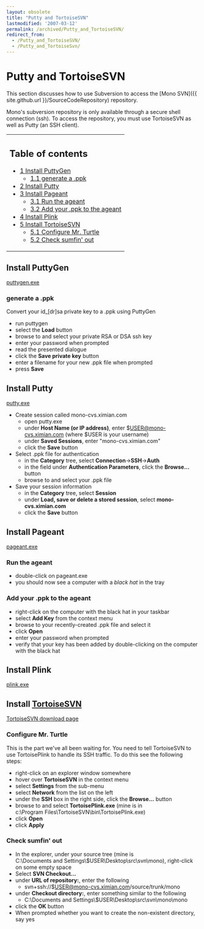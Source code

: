 ```yaml
---
layout: obsolete
title: "Putty and TortoiseSVN"
lastmodified: '2007-03-12'
permalink: /archived/Putty_and_TortoiseSVN/
redirect_from:
  - /Putty_and_TortoiseSVN/
  - /Putty_and_TortoiseSvn/
---
```


Putty and TortoiseSVN
=====================

This section discusses how to use Subversion to access the [Mono SVN]({{ site.github.url }}/SourceCodeRepository) repository.

Mono's subversion repository is only available through a secure shell connection (ssh). To access the repository, you must use TortoiseSVN as well as Putty (an SSH client).

<table>
<col width="100%" />
<tbody>
<tr class="odd">
<td align="left"><h2>Table of contents</h2>
<ul>
<li><a href="#install-puttygen">1 Install PuttyGen</a>
<ul>
<li><a href="#generate-a-ppk">1.1 generate a .ppk</a></li>
</ul></li>
<li><a href="#install-putty">2 Install Putty</a></li>
<li><a href="#install-pageant">3 Install Pageant</a>
<ul>
<li><a href="#run-the-ageant">3.1 Run the ageant</a></li>
<li><a href="#add-your-ppk-to-the-ageant">3.2 Add your .ppk to the ageant</a></li>
</ul></li>
<li><a href="#install-plink">4 Install Plink</a></li>
<li><a href="#install-tortoisesvn">5 Install TortoiseSVN</a>
<ul>
<li><a href="#configure-mr-turtle">5.1 Configure Mr. Turtle</a></li>
<li><a href="#check-sumfin-out">5.2 Check sumfin' out</a></li>
</ul></li>
</ul></td>
</tr>
</tbody>
</table>

Install PuttyGen
----------------

[puttygen.exe](http://the.earth.li/~sgtatham/putty/latest/x86/puttygen.exe)

### generate a .ppk

Convert your id\_[dr]sa private key to a .ppk using PuttyGen

-   run puttygen
-   select the **Load** button
-   browse to and select your private RSA or DSA ssh key
-   enter your password when prompted
-   read the presented dialogue
-   click the **Save private key** button
-   enter a filename for your new .ppk file when prompted
-   press **Save**

Install Putty
-------------

[putty.exe](http://the.earth.li/~sgtatham/putty/latest/x86/putty.exe)

-   Create session called mono-cvs.ximian.com
    -   open putty.exe
    -   under **Host Name (or IP address)**, enter \$USER@mono-cvs.ximian.com (where \$USER is your username)
    -   under **Saved Sessions**, enter "mono-cvs.ximian.com"
    -   click the **Save** button
-   Select .ppk file for authentication
    -   in the **Category** tree, select **Connection**-\>**SSH**-\>**Auth**
    -   in the field under **Authentication Parameters**, click the **Browse...** button
    -   browse to and select your .ppk file
-   Save your session information
    -   in the **Category** tree, select **Session**
    -   under **Load, save or delete a stored session**, select **mono-cvs.ximian.com**
    -   click the **Save** button

Install Pageant
---------------

[pageant.exe](http://the.earth.li/~sgtatham/putty/latest/x86/pageant.exe)

### Run the ageant

-   double-click on pageant.exe
-   you should now see a computer with a *black hat* in the tray

### Add your .ppk to the ageant

-   right-click on the computer with the black hat in your taskbar
-   select **Add Key** from the context menu
-   browse to your recently-created .ppk file and select it
-   click **Open**
-   enter your password when prompted
-   verify that your key has been added by double-clicking on the computer with the black hat

Install Plink
-------------

[plink.exe](http://the.earth.li/~sgtatham/putty/latest/x86/plink.exe)

Install [TortoiseSVN](/index.php?title=TortoiseSVN&action=edit&redlink=1 "TortoiseSVN (page does not exist)")
-------------------------------------------------------------------------------------------------------------

[TortoiseSVN download page](http://tortoisesvn.net/downloads)

### Configure Mr. Turtle

This is the part we've all been waiting for. You need to tell TortoiseSVN to use TortoisePlink to handle its SSH traffic. To do this see the following steps:

-   right-click on an explorer window somewhere
-   hover over **TortoiseSVN** in the context menu
-   select **Settings** from the sub-menu
-   select **Network** from the list on the left
-   under the **SSH** box in the right side, click the **Browse...** button
-   browse to and select **TortoisePlink.exe** (mine is in c:\\Program Files\\TortoiseSVN\\bin\\TortoisePlink.exe)
-   click **Open**
-   click **Apply**

### Check sumfin' out

-   In the explorer, under your source tree (mine is C:\\Documents and Settings\\\$USER\\Desktop\\src\\svn\\mono), right-click on some empty space
-   Select **SVN Checkout...**
-   under **URL of repository:**, enter the following
    -   svn+ssh://\$USER@mono-cvs.ximian.com/source/trunk/mono
-   under **Checkout directory:**, enter something similar to the following
    -   C:\\Documents and Settings\\\$USER\\Desktop\\src\\svn\\mono\\mono
-   click the **OK** button
-   When prompted whether you want to create the non-existent directory, say yes



